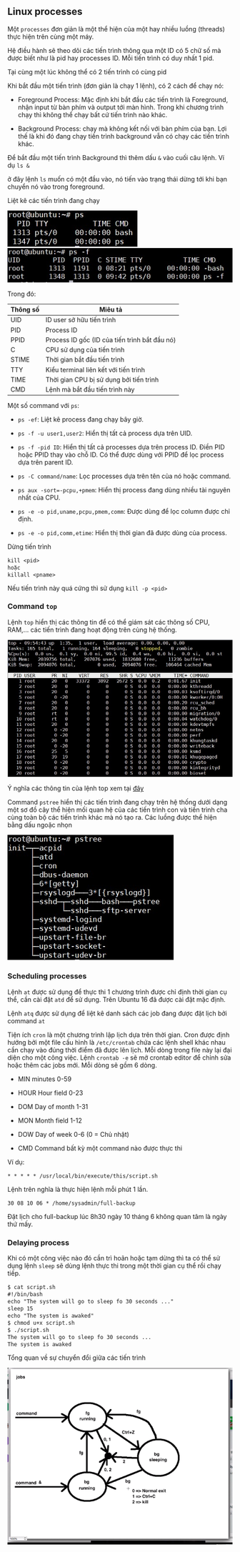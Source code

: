 ## Linux processes

Một `processes` đơn giản là một thể hiện của một hay nhiều luồng (threads) thực hiện trên cùng một máy.

Hệ điều hành sẽ theo dõi các tiến trình thông qua một ID có 5 chữ số mà được biết như là pid hay processes ID. Mỗi tiến trình có duy nhất 1 pid.

Tại cùng một lúc không thể có 2 tiến trình có cùng pid

Khi bắt đầu một tiến trình (đơn giản là chạy 1 lệnh), có 2 cách để chạy nó:

- Foreground Process: Mặc định khi bắt đầu các tiến trình là Foreground, nhận input từ bàn phím và output tới màn hình. Trong khi chương trình chạy thì không thể chạy bất cứ tiến trình nào khác.

- Background Process: chạy mà không kết nối với bàn phím của bạn. Lợi thế là khi đó đang chạy tiến trình background vẫn có chạy các tiến trình khác.

Để bắt đầu một tiến trình Background thì thêm dấu `&` vào cuối câu lệnh. Ví dụ `ls &`

ở đây lệnh `ls` muốn có một đầu vào, nó tiến vào trạng thái dừng tới khi bạn chuyển nó vào trong foreground.

Liệt kê các tiến trình đang chạy 

<img src="img/20.jpg">

<img src="img/21.jpg">

Trong đó: 

| Thông số | Miêu tả |
|----------|---------|
| UID | ID user sở hữu tiến trình |
| PID | Process ID |
| PPID | Process ID gốc (ID của tiến trình bắt đầu nó) |
| C | CPU sử dụng của tiến trình |
| STIME | Thời gian bắt đầu tiến trình |
| TTY | Kiểu terminal liên kết với tiến trình | 
| TIME | Thời gian CPU bị sử dụng bởi tiến trình | 
| CMD | Lệnh mà bắt đầu tiến trình này |

Một số command với `ps`:

- `ps -ef`: Liệt kê process đang chạy bây giờ.

- `ps -f -u user1,user2`: Hiển thị tất cả process dựa trên UID.

- `ps -f -pid ID`: Hiển thị tất cả processes dựa trên process ID. Điền PID hoặc PPID thay vào chỗ ID. Có thể được dùng với PPID để lọc process dựa trên parent ID. 

- `ps -C command/name`: Lọc processes dựa trên tên của nó hoặc command.

- `ps aux -sort=-pcpu,+pmem`: Hiển thị process đang dùng nhiều tài nguyên nhất của CPU.

- `ps -e -o pid,uname,pcpu,pmem,comm`: Được dùng để lọc column được chỉ định.

- `ps -e -o pid,comm,etime`: Hiển thị thời gian đã được dùng của process.

Dừng tiến trình

```
kill <pid>
hoặc
killall <pname>
```

Nếu tiến trình này quá cứng thì sử dụng `kill -p <pid>`

### Command `top` 

Lệnh `top` hiển thị các thông tin để có thể giám sát các thông số CPU, RAM,... các tiến trình đang hoạt động trên cùng hệ thống.

<img src="img/22.jpg">

Ý nghĩa các thông tin của lệnh top xem tại [đây](https://github.com/doedoe12/Internship/blob/master/Linux/Command_meaning.md)

Command `pstree` hiển thị các tiến trình đang chạy trên hệ thống dưới dạng một sơ đồ cây thể hiện mối quan hệ của các tiến trình con và tiến trình cha cùng toàn bộ các tiến trình khác mà nó tạo ra. Các luồng được thể hiện bằng dấu ngoặc nhọn

<img src="img/23.jpg">

### Scheduling processes

Lệnh `at` được sử dụng để thực thi 1 chương trình được chỉ định thời gian cụ thể, cần cài đặt `atd` để sử dụng. Trên Ubuntu 16 đã được cài đặt mặc định.

Lệnh `atq` được sử dụng để liệt kê danh sách các job đang được đặt lịch bởi command `at`

Tiện ích `cron` là một chương trình lập lịch dựa trên thời gian. Cron được định hướng bởi một file cấu hình là `/etc/crontab` chứa các lệnh shell khác nhau cần chạy vào đúng thời điểm đã được lên lịch. Mỗi dòng trong file này lại đại diện cho một công việc. Lệnh `crontab -e` sẽ mở crontab editor để chỉnh sửa hoặc thêm các jobs mới. Mỗi dòng sẽ gồm 6 dòng.

- MIN minutes 0-59 

- HOUR Hour field 0-23

- DOM Day of month 1-31

- MON Month field 1-12

- DOW Day of week 0-6 (0 = Chủ nhật)

- CMD Command bất kỳ một command nào được thực thi 

Ví dụ: 

```
* * * * * /usr/local/bin/execute/this/script.sh
```

Lệnh trên nghĩa là thực hiện lệnh mỗi phút 1 lần.

```
30 08 10 06 * /home/sysadmin/full-backup
```

Đặt lịch cho full-backup lúc 8h30 ngày 10 tháng 6 không quan tâm là ngày thứ mấy.

### Delaying process

Khi có một công việc nào đó cần trì hoãn hoặc tạm dừng thì ta có thể sử dụng lệnh `sleep` sẽ dùng lệnh thực thi trong một thời gian cụ thể rồi chạy tiếp.

```
$ cat script.sh
#!/bin/bash
echo "The system will go to sleep fo 30 seconds ..."
sleep 15
echo "The system is awaked"
$ chmod u+x script.sh
$ ./script.sh
The system will go to sleep fo 30 seconds ...
The system is awaked
```

Tổng quan về sự chuyển đổi giữa các tiến trình 

<img src="img/24.jpg">